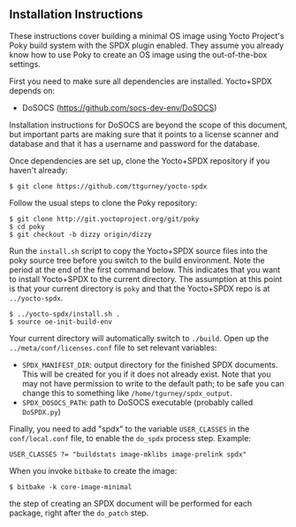 Installation Instructions
-------------------------

These instructions cover building a minimal OS image using Yocto Project's
Poky build system with the SPDX plugin enabled. They assume you already know
how to use Poky to create an OS image using the out-of-the-box settings.

First you need to make sure all dependencies are installed.
Yocto+SPDX depends on:
* DoSOCS (https://github.com/socs-dev-env/DoSOCS)

Installation instructions for DoSOCS are beyond the scope of this document,
but important parts are making sure that it points to a license scanner
and database and that it has a username and password for the database.

Once dependencies are set up, clone the Yocto+SPDX repository if you haven't
already:

    $ git clone https://github.com/ttgurney/yocto-spdx

Follow the usual steps to clone the Poky repository:

    $ git clone http://git.yoctoproject.org/git/poky
    $ cd poky
    $ git checkout -b dizzy origin/dizzy

Run the `install.sh` script to copy the Yocto+SPDX source files into the
poky source tree before you switch to the build environment.
Note the period at the end of the first command below. This indicates that
you want to install Yocto+SPDX to the current directory. The assumption at
this point is that your current directory is `poky` and that the Yocto+SPDX
repo is at `../yocto-spdx`.

    $ ../yocto-spdx/install.sh .
    $ source oe-init-build-env

Your current directory will automatically switch to `./build`.
Open up the `../meta/conf/licenses.conf` file to set relevant variables:

* `SPDX_MANIFEST_DIR`: output directory for the finished SPDX documents.
  This will be created for you if it does not already exist. Note that
  you may not have permission to write to the default path; to be safe
  you can change this to something like `/home/tgurney/spdx_output`.
* `SPDX_DOSOCS_PATH`: path to DoSOCS executable (probably called
  `DoSPDX.py`)

Finally, you need to add "spdx" to the variable `USER_CLASSES` in the
`conf/local.conf` file, to enable the `do_spdx` process step. Example:

    USER_CLASSES ?= "buildstats image-mklibs image-prelink spdx"

When you invoke `bitbake` to create the image:

    $ bitbake -k core-image-minimal

the step of creating an SPDX document will be performed for each package,
right after the `do_patch` step.

